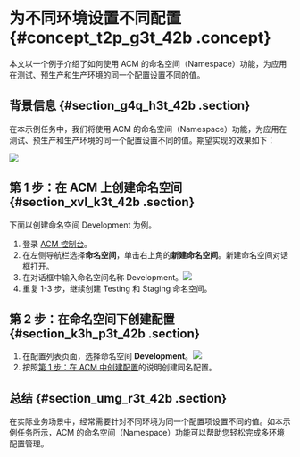 # 为不同环境设置不同配置 {#concept_t2p_g3t_42b .concept}

本文以一个例子介绍了如何使用 ACM 的命名空间（Namespace）功能，为应用在测试、预生产和生产环境的同一个配置设置不同的值。

## 背景信息 {#section_g4q_h3t_42b .section}

在本示例任务中，我们将使用 ACM 的命名空间（Namespace）功能，为应用在测试、预生产和生产环境的同一个配置设置不同的值。期望实现的效果如下：

![](http://acm-public.oss-cn-hangzhou.aliyuncs.com/quick_start_pic5.png)

## 第 1 步：在 ACM 上创建命名空间 {#section_xvl_k3t_42b .section}

下面以创建命名空间 Development 为例。

1.  登录 [ACM 控制台](https://acm.console.alibabacloud.com/)。
2.  在左侧导航栏选择**命名空间**，单击右上角的**新建命名空间**。新建命名空间对话框打开。
3.  在对话框中输入命名空间名称 Development。![](http://aliware-images.oss-cn-hangzhou.aliyuncs.com/acms/ex_db_create_namespace.png)
4.  重复 1-3 步，继续创建 Testing 和 Staging 命名空间。

## 第 2 步：在命名空间下创建配置 {#section_k3h_p3t_42b .section}

1.  在配置列表页面，选择命名空间 **Development**。![](http://aliware-images.oss-cn-hangzhou.aliyuncs.com/acms/ex_space_development.png)
2.  按照[第 1 步：在 ACM 中创建配置](intl.zh-CN/快速入门/创建并动态调整配置项.md#section_ljb_bgt_42b)的说明创建同名配置。

## 总结 {#section_umg_r3t_42b .section}

在实际业务场景中，经常需要针对不同环境为同一个配置项设置不同的值。如本示例任务所示，ACM 的命名空间（Namespace）功能可以帮助您轻松完成多环境配置管理。

